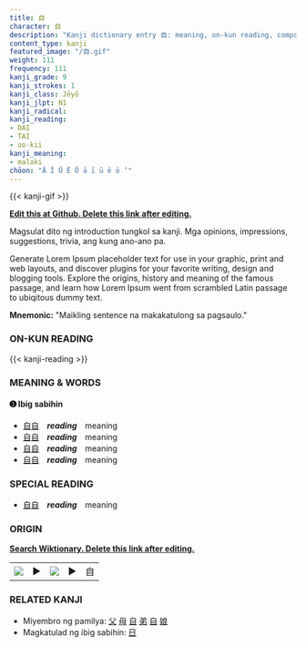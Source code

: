 ```yaml
---
title: 自
character: 自
description: "Kanji dictionary entry 自: meaning, on-kun reading, compounds, origin, related kanji"
content_type: kanji
featured_image: "/自.gif"
weight: 111
frequency: 111
kanji_grade: 9
kanji_strokes: 1
kanji_class: Jōyō
kanji_jlpt: N1
kanji_radical: 
kanji_reading: 
- DAI
- TAI
- oo-kii
kanji_meaning:
- malaki
chōon: "Ā Ī Ū Ē Ō ā ī ū ē ō ’"
---
```

[//]: # (Don't edit the line below. Kanji animated GIF code is automatically generated.)
{{< kanji-gif >}}

[//]: # (Edit below this line.)

**[Edit this at Github. Delete this link after editing.](https://github.com/tim0g/tim/tree/main/content/kanji/自/index.md)**

Magsulat dito ng introduction tungkol sa kanji. Mga opinions, impressions, suggestions, trivia, ang kung ano-ano pa.

Generate Lorem Ipsum placeholder text for use in your graphic, print and web layouts, and discover plugins for your favorite writing, design and blogging tools. Explore the origins, history and meaning of the famous passage, and learn how Lorem Ipsum went from scrambled Latin passage to ubiqitous dummy text.
 
**Mnemonic:** "Maikling sentence na makakatulong sa pagsaulo."

### ON-KUN READING

[//]: # (Don't edit the line below. ON-KUN READING code is automatically generated.)
{{< kanji-reading >}}

### MEANING & WORDS

#### ➊ **Ibig sabihin**
  - [自](../自)[自](../自)　***reading***　meaning
  - [自](../自)[自](../自)　***reading***　meaning
  - [自](../自)[自](../自)　***reading***　meaning
  - [自](../自)[自](../自)　***reading***　meaning

### SPECIAL READING
  - [自](../自)[自](../自)　***reading***　meaning

### ORIGIN

**[Search Wiktionary. Delete this link after editing.](https://wiktionary.org/wiki/自)**
<table class="kanji-table"><tr><td>
<img src="60px-自-bronze.svg.png">
</td><td>▶</td><td>
<img src="60px-自-oracle.svg.png">
</td><td>▶</td>
<td class="kanji-origin">自</td>
</tr></table>

### RELATED KANJI
- Miyembro ng pamilya: [父](../父) [母](../母) [自](../自) [弟](../弟) [自](../自) [娘](../娘)
- Magkatulad ng ibig sabihin: [日](../日)
